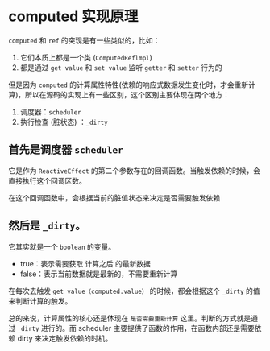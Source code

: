 # computed 实现原理

<article-info/>

`computed` 和 `ref` 的突现是有一些类似的，比如：

1. 它们本质上都是一个类 (`ComputedReflmpl`)
2. 都是通过 `get value` 和 `set value` 监听 `getter` 和 `setter` 行为的

但是因为 `computed` 的计算属性特性(依赖的响应式数据发生变化时，才会重新计算)，所以在源码的实现上有一些区别，这个区别主要体现在两个地方：

1. 调度器：`scheduler`
2. 执行检查 (脏状态) ：`_dirty`

## 首先是调度器 `scheduler`

它是作为 `ReactiveEffect` 的第二个参数存在的回调函数。当触发依赖的时候，会直接执行这个回调区数。

在这个回调函数中，会根据当前的脏值状态来决定是否需要触发依赖

## 然后是 `_dirty`。

它其实就是一个 `boolean` 的变量。

- true：表示需要获取 计算之后 的最新数据
- false：表示当前数据就是最新的，不需要重新计算

在每次去触发 `get value（computed.value）` 的时候，都会根据这个 `_dirty` 的值来判断计算的触发。

总的来说，计算属性的核心还是体现在 `是否需要重新计算` 这里。判断的方式就是通过 `_dirty` 进行的。而 scheduler 主要提供了函数的作用，在函数内部还是需要依赖 dirty 来决定触发依赖的时机。
